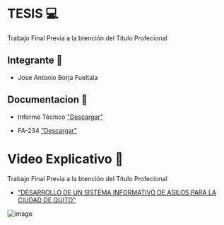 
# TESIS 💻

Trabajo Final Previa a la btención del Título Profecional

## Integrante 👦

- Jose Antonio Borja Fueltala

   
## Documentacion 📙
- Informe Técnico ["Descargar"]( https://drive.google.com/file/d/1FqdDFqOFH-h3lHVoqQdKxT1vQ5WiX0vd/view?usp=sharing)

- FA-234  ["Descargar"](https://drive.google.com/file/d/1HmVoXfFF6DeqT2ynNofoFmFCH59sbjw_/view?usp=sharing)


#   Video Explicativo 🎥

Trabajo Final Previa a la btención del Título Profecional
 - ["DESARROLLO DE UN SISTEMA INFORMATIVO DE ASILOS PARA LA CIUDAD DE QUITO"](https://www.youtube.com/watch?v=tRFaw7VKTEM)

![image](https://user-images.githubusercontent.com/104482045/187319854-ce2ebd99-e8c7-4d7e-af29-926137d72a63.png)


